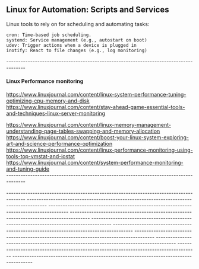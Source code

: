 ## Linux for Automation: Scripts and Services

Linux tools to rely on for scheduling and automating tasks:

    cron: Time-based job scheduling.
    systemd: Service management (e.g., autostart on boot)
    udev: Trigger actions when a device is plugged in
    inotify: React to file changes (e.g., log monitoring)
\--------------------------------------------------------------------------------------

#### Linux Performance monitoring
https://www.linuxjournal.com/content/linux-system-performance-tuning-optimizing-cpu-memory-and-disk  <br/>
https://www.linuxjournal.com/content/stay-ahead-game-essential-tools-and-techniques-linux-server-monitoring   <br/>

https://www.linuxjournal.com/content/linux-memory-management-understanding-page-tables-swapping-and-memory-allocation   <br/>
https://www.linuxjournal.com/content/boost-your-linux-system-exploring-art-and-science-performance-optimization    <br/>
https://www.linuxjournal.com/content/linux-performance-monitoring-using-tools-top-vmstat-and-iostat    <br/>
https://www.linuxjournal.com/content/system-performance-monitoring-and-tuning-guide    <br/>
\--------------------------------------------------------------------------------------


\--------------------------------------------------------------------------------------
\--------------------------------------------------------------------------------------
\--------------------------------------------------------------------------------------
\--------------------------------------------------------------------------------------
\--------------------------------------------------------------------------------------
\--------------------------------------------------------------------------------------
\--------------------------------------------------------------------------------------
\--------------------------------------------------------------------------------------
\--------------------------------------------------------------------------------------
\--------------------------------------------------------------------------------------